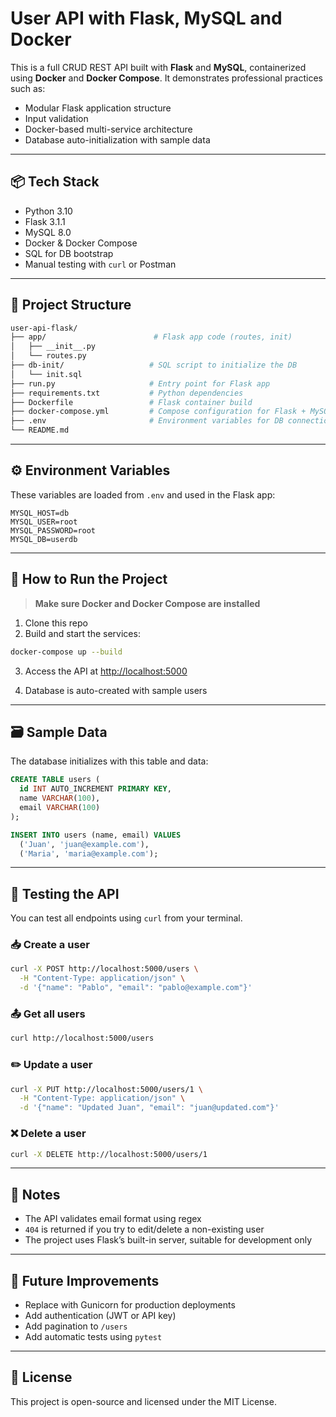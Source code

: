 # User API with Flask, MySQL and Docker

This is a full CRUD REST API built with **Flask** and **MySQL**, containerized using **Docker** and **Docker Compose**. It demonstrates professional practices such as:

- Modular Flask application structure
- Input validation
- Docker-based multi-service architecture
- Database auto-initialization with sample data

---

## 📦 Tech Stack

- Python 3.10
- Flask 3.1.1
- MySQL 8.0
- Docker & Docker Compose
- SQL for DB bootstrap
- Manual testing with `curl` or Postman

---

## 📁 Project Structure

```bash
user-api-flask/
├── app/                        # Flask app code (routes, init)
│   ├── __init__.py
│   └── routes.py
├── db-init/                   # SQL script to initialize the DB
│   └── init.sql
├── run.py                     # Entry point for Flask app
├── requirements.txt           # Python dependencies
├── Dockerfile                 # Flask container build
├── docker-compose.yml         # Compose configuration for Flask + MySQL
├── .env                       # Environment variables for DB connection
└── README.md
```

---

## ⚙️ Environment Variables

These variables are loaded from `.env` and used in the Flask app:

```env
MYSQL_HOST=db
MYSQL_USER=root
MYSQL_PASSWORD=root
MYSQL_DB=userdb
```

---

## 🚀 How to Run the Project

> **Make sure Docker and Docker Compose are installed**

1. Clone this repo  
2. Build and start the services:

```bash
docker-compose up --build
```

3. Access the API at [http://localhost:5000](http://localhost:5000)

4. Database is auto-created with sample users

---

## 🗃️ Sample Data

The database initializes with this table and data:

```sql
CREATE TABLE users (
  id INT AUTO_INCREMENT PRIMARY KEY,
  name VARCHAR(100),
  email VARCHAR(100)
);

INSERT INTO users (name, email) VALUES
  ('Juan', 'juan@example.com'),
  ('Maria', 'maria@example.com');
```

---

## 🧪 Testing the API

You can test all endpoints using `curl` from your terminal.

### 📥 Create a user

```bash
curl -X POST http://localhost:5000/users \
  -H "Content-Type: application/json" \
  -d '{"name": "Pablo", "email": "pablo@example.com"}'
```

### 📤 Get all users

```bash
curl http://localhost:5000/users
```

### ✏️ Update a user

```bash
curl -X PUT http://localhost:5000/users/1 \
  -H "Content-Type: application/json" \
  -d '{"name": "Updated Juan", "email": "juan@updated.com"}'
```

### ❌ Delete a user

```bash
curl -X DELETE http://localhost:5000/users/1
```

---

## 📌 Notes

- The API validates email format using regex
- `404` is returned if you try to edit/delete a non-existing user
- The project uses Flask’s built-in server, suitable for development only

---

## 🧠 Future Improvements

- Replace with Gunicorn for production deployments
- Add authentication (JWT or API key)
- Add pagination to `/users`
- Add automatic tests using `pytest`

---

## 📄 License

This project is open-source and licensed under the MIT License.
